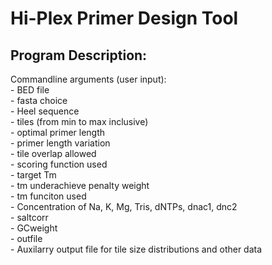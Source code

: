 Hi-Plex Primer Design Tool
==========================


Program Description:
--------------------



Commandline arguments (user input):  
    - BED file  
    - fasta choice  
    - Heel sequence  
    - tiles (from min to max inclusive)  
    - optimal primer length  
    - primer length variation  
    - tile overlap allowed  
    - scoring function used  
    - target Tm  
    - tm underachieve penalty weight  
    - tm funciton used  
    - Concentration of Na, K, Mg, Tris, dNTPs, dnac1, dnc2  
    - saltcorr  
    - GCweight  
    - outfile  
    - Auxilarry output file for tile size distributions and other data  

